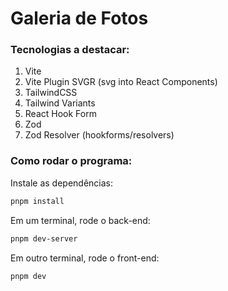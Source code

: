 # Galeria de Fotos
### Tecnologias a destacar:
1. Vite
2. Vite Plugin SVGR (svg into React Components)
3. TailwindCSS
4. Tailwind Variants
5. React Hook Form
6. Zod
7. Zod Resolver (hookforms/resolvers)
### Como rodar o programa:
Instale as dependências:
```bash
pnpm install
```
Em um terminal, rode o back-end:
```bash
pnpm dev-server
```
Em outro terminal, rode o front-end:
```bash
pnpm dev
```
